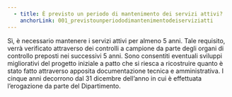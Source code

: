 ```yaml
---
  - title: È previsto un periodo di mantenimento dei servizi attivi?
    anchorLink: 001_previstounperiododimantenimentodeiserviziatti
---
```


Sì, è necessario mantenere i servizi attivi per almeno 5 anni. Tale requisito, verrà verificato attraverso dei controlli a campione da parte degli organi di controllo preposti nei successivi 5 anni. Sono consentiti eventuali sviluppi migliorativi del progetto iniziale a patto che si riesca a ricostruire quanto è stato fatto attraverso apposita documentazione tecnica e amministrativa. I cinque anni decorrono dal 31 dicembre dell’anno in cui è effettuata l’erogazione da parte del Dipartimento.
